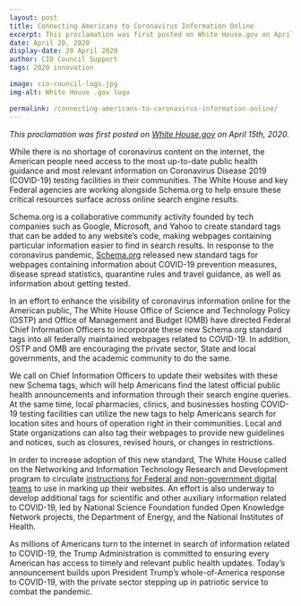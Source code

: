 ```yaml
---
layout: post
title: Connecting Americans to Coronavirus Information Online
excerpt: This proclamation was first posted on White House.gov on April 15th, 2020. While there is no shortage of coronavirus content on the internet, the American people need access to the most up-to-date public health guidance and most relevant information on Coronavirus Disease 2019 (COVID-19).
date: April 20, 2020
display-date: 20 April 2020
author: CIO Council Support
tags: 2020 innovation

image: cio-council-logo.jpg
img-alt: White House .gov logo

permalink: /connecting-americans-to-coronavirus-information-online/
---
```


_This proclamation was first posted on [White House.gov](https://trumpwhitehouse.archives.gov/articles/connecting-americans-coronavirus-information-online/) on April 15th, 2020._

While there is no shortage of coronavirus content on the internet, the American people need access to the most up-to-date public health guidance and most relevant information on Coronavirus Disease 2019 (COVID-19) testing facilities in their communities. The White House and key Federal agencies are working alongside Schema.org to help ensure these critical resources surface across online search engine results.

Schema.org is a collaborative community activity founded by tech companies such as Google, Microsoft, and Yahoo to create standard tags that can be added to any website’s code, making webpages containing particular information easier to find in search results. In response to the coronavirus pandemic, [Schema.org](https://schema.org/) released new standard tags for webpages containing information about COVID-19 prevention measures, disease spread statistics, quarantine rules and travel guidance, as well as information about getting tested.

In an effort to enhance the visibility of coronavirus information online for the American public, The White House Office of Science and Technology Policy (OSTP) and Office of Management and Budget (OMB) have directed Federal Chief Information Officers to incorporate these new Schema.org standard tags into all federally maintained webpages related to COVID-19. In addition, OSTP and OMB are encouraging the private sector, State and local governments, and the academic community to do the same.

We call on Chief Information Officers to update their websites with these new Schema tags, which will help Americans find the latest official public health announcements and information through their search engine queries. At the same time, local pharmacies, clinics, and businesses hosting COVID-19 testing facilities can utilize the new tags to help Americans search for location sites and hours of operation right in their communities. Local and State organizations can also tag their webpages to provide new guidelines and notices, such as closures, revised hours, or changes in restrictions.

In order to increase adoption of this new standard, The White House called on the Networking and Information Technology Research and Development program to circulate [instructions for Federal and non-government digital teams](https://developers.google.com/search/docs/data-types/special-announcements) to use in marking up their websites. An effort is also underway to develop additional tags for scientific and other auxiliary information related to COVID-19, led by National Science Foundation funded Open Knowledge Network projects, the Department of Energy, and the National Institutes of Health.

As millions of Americans turn to the internet in search of information related to COVID-19, the Trump Administration is committed to ensuring every American has access to timely and relevant public health updates. Today’s announcement builds upon President Trump’s whole-of-America response to COVID-19, with the private sector stepping up in patriotic service to combat the pandemic.
